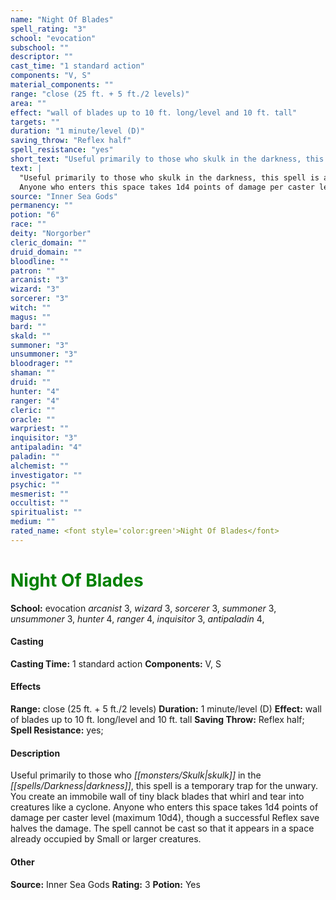 ```yaml
---
name: "Night Of Blades"
spell_rating: "3"
school: "evocation"
subschool: ""
descriptor: ""
cast_time: "1 standard action"
components: "V, S"
material_components: ""
range: "close (25 ft. + 5 ft./2 levels)"
area: ""
effect: "wall of blades up to 10 ft. long/level and 10 ft. tall"
targets: ""
duration: "1 minute/level (D)"
saving_throw: "Reflex half"
spell_resistance: "yes"
short_text: "Useful primarily to those who skulk in the darkness, this spell is a temporary t"
text: |
  "Useful primarily to those who skulk in the darkness, this spell is a temporary trap for the unwary. You create an immobile wall of tiny black blades that whirl and tear into creatures like a cyclone.
  Anyone who enters this space takes 1d4 points of damage per caster level (maximum 10d4), though a successful Reflex save halves the damage. The spell cannot be cast so that it appears in a space already occupied by Small or larger creatures."
source: "Inner Sea Gods"
permanency: ""
potion: "6"
race: ""
deity: "Norgorber"
cleric_domain: ""
druid_domain: ""
bloodline: ""
patron: ""
arcanist: "3"
wizard: "3"
sorcerer: "3"
witch: ""
magus: ""
bard: ""
skald: ""
summoner: "3"
unsummoner: "3"
bloodrager: ""
shaman: ""
druid: ""
hunter: "4"
ranger: "4"
cleric: ""
oracle: ""
warpriest: ""
inquisitor: "3"
antipaladin: "4"
paladin: ""
alchemist: ""
investigator: ""
psychic: ""
mesmerist: ""
occultist: ""
spiritualist: ""
medium: ""
rated_name: <font style='color:green'>Night Of Blades</font>
---
```


# <font style='color:green'>Night Of Blades</font> 
**School:** evocation 
_arcanist_ 3, _wizard_ 3, _sorcerer_ 3, _summoner_ 3, _unsummoner_ 3, _hunter_ 4, _ranger_ 4, _inquisitor_ 3, _antipaladin_ 4, 
#### Casting
**Casting Time:** 1 standard action
 **Components:** V, S 
 #### Effects
**Range:** close (25 ft. + 5 ft./2 levels)
**Duration:** 1 minute/level (D)
**Effect:** wall of blades up to 10 ft. long/level and 10 ft. tall
**Saving Throw:** Reflex half; **Spell Resistance:** yes; 
 #### Description
Useful primarily to those who _[[monsters/Skulk|skulk]]_ in the _[[spells/Darkness|darkness]]_, this spell is a temporary trap for the unwary. You create an immobile wall of tiny black blades that whirl and tear into creatures like a cyclone.
  Anyone who enters this space takes 1d4 points of damage per caster level (maximum 10d4), though a successful Reflex save halves the damage. The spell cannot be cast so that it appears in a space already occupied by Small or larger creatures.

 #### Other
**Source:** Inner Sea Gods
**Rating:** 3
**Potion:** Yes
